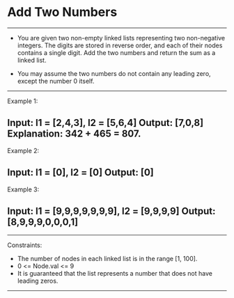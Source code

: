 # Add Two Numbers

---
* You are given two non-empty linked lists representing two non-negative integers. The digits are stored in reverse order, and each of their nodes contains a single digit. Add the two numbers and return the sum as a linked list.

* You may assume the two numbers do not contain any leading zero, except the number 0 itself.

 
---
Example 1:

Input: l1 = [2,4,3], l2 = [5,6,4]
Output: [7,0,8]
Explanation: 342 + 465 = 807.
---
Example 2:

Input: l1 = [0], l2 = [0]
Output: [0]
---
Example 3:

Input: l1 = [9,9,9,9,9,9,9], l2 = [9,9,9,9]
Output: [8,9,9,9,0,0,0,1]
---
 
---
Constraints:

   *  The number of nodes in each linked list is in the range [1, 100].
   *  0 <= Node.val <= 9
   *  It is guaranteed that the list represents a number that does not have leading zeros.

---
